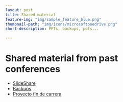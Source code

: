 ```yaml
---
layout: post
title: Shared material
feature-img: "img/sample_feature_blue.png"
thumbnail-path: "img/icons/microsoftonedrive.png"
short-description: PPTs, backups, pdfs...

---
```

# Shared material from past conferences

- [SlideShare](http://slideshare.net/enriquecatala)
- [Backups](https://onedrive.live.com/?id=E1CF79E59F54ABED%211407527&cid=E1CF79E59F54ABED)
- [Proyecto fin de carrera](https://onedrive.live.com/?id=E1CF79E59F54ABED%2121263&cid=E1CF79E59F54ABED)
